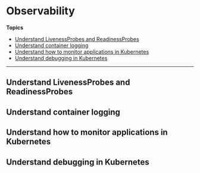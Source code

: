 # Observability

**Topics**
-   [Understand LivenessProbes and ReadinessProbes](#understand-livenessprobes-and-readinessprobes)
-   [Understand container logging](#understand-container-logging)
-   [Understand how to monitor applications in Kubernetes](#understand-how-to-monitor-applications-in-kubernetes)
-   [Understand debugging in Kubernetes](#understand-debugging-in-kubernetes)
---

## Understand LivenessProbes and ReadinessProbes

## Understand container logging

## Understand how to monitor applications in Kubernetes

## Understand debugging in Kubernetes

